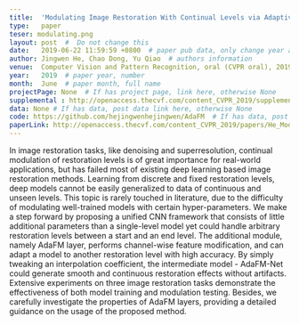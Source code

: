 ```yaml
---
title:  'Modulating Image Restoration With Continual Levels via Adaptive Feature Modification Layers'  #  Paper title, covered by ''
type:   paper
teser: modulating.png
layout: post  #  Do not change this
date:   2019-06-22 11:59:59 +0800  # paper pub data, only change year and month according to this format
author: Jingwen He, Chao Dong, Yu Qiao  # authors information
venue:  Computer Vision and Pattern Recognition, oral (CVPR oral), 2019  # Where it be, ICCV and CVPR remove IEEE Conference on, 
year:   2019  # paper year, number
month:  June  # paper month, full name
projectPage: None  # If has project page, link here, otherwise None
supplemental : http://openaccess.thecvf.com/content_CVPR_2019/supplemental/He_Modulating_Image_Restoration_CVPR_2019_supplemental.pdf
data: None # If has data, post data link here, otherwise None
code: https://github.com/hejingwenhejingwen/AdaFM  # If has data, post code link here, otherwise None
paperLink: http://openaccess.thecvf.com/content_CVPR_2019/papers/He_Modulating_Image_Restoration_With_Continual_Levels_via_Adaptive_Feature_Modification_CVPR_2019_paper.pdf  # post paper pdf link here
---
```


In image restoration tasks, like denoising and superresolution, continual modulation of restoration levels is of great importance for real-world applications, but has failed most of existing deep learning based image restoration methods. Learning from discrete and fixed restoration levels, deep models cannot be easily generalized to data of continuous and unseen levels. This topic is rarely touched in literature, due to the difficulty of modulating well-trained models with certain hyper-parameters. We make a step forward by proposing a unified CNN framework that consists of little additional parameters than a single-level model yet could handle arbitrary restoration levels between a start and an end level. The additional module, namely AdaFM layer, performs channel-wise feature modification, and can adapt a model to another restoration level with high accuracy. By simply tweaking an interpolation coefficient, the intermediate model - AdaFM-Net could generate smooth and continuous restoration effects without artifacts. Extensive experiments on three image restoration tasks demonstrate the effectiveness of both model training and modulation testing. Besides, we carefully investigate the properties of AdaFM layers, providing a detailed guidance on the usage of the proposed method.